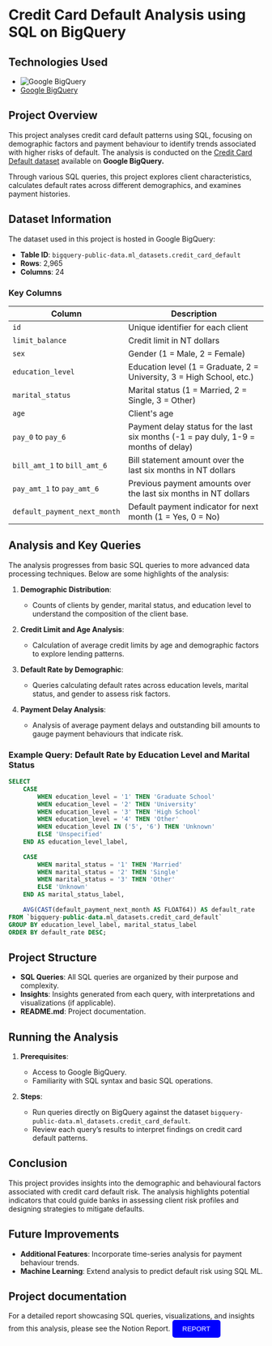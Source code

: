 # Credit Card Default Analysis using SQL on BigQuery

## Technologies Used
- ![Google BigQuery](https://img.shields.io/badge/Database-Google%20BigQuery-blue?logo=google-cloud&logoColor=white)
- [Google BigQuery](https://cloud.google.com/bigquery)


## Project Overview
This project analyses credit card default patterns using SQL, focusing on demographic factors and payment behaviour to identify trends associated with higher risks of default. The analysis is conducted on the [Credit Card Default dataset](https://console.cloud.google.com/marketplace/product/bigquery-public-data/ml_datasets) available on **Google BigQuery.**

Through various SQL queries, this project explores client characteristics, calculates default rates across different demographics, and examines payment histories.


## Dataset Information
The dataset used in this project is hosted in Google BigQuery:
- **Table ID**: `bigquery-public-data.ml_datasets.credit_card_default`
- **Rows**: 2,965
- **Columns**: 24

### Key Columns
| Column                     | Description                                                                                   |
|----------------------------|-----------------------------------------------------------------------------------------------|
| `id`                       | Unique identifier for each client                                                             |
| `limit_balance`            | Credit limit in NT dollars                                                                    |
| `sex`                      | Gender (1 = Male, 2 = Female)                                                                 |
| `education_level`          | Education level (1 = Graduate, 2 = University, 3 = High School, etc.)                        |
| `marital_status`           | Marital status (1 = Married, 2 = Single, 3 = Other)                                          |
| `age`                      | Client's age                                                                                  |
| `pay_0` to `pay_6`         | Payment delay status for the last six months (-1 = pay duly, 1-9 = months of delay)          |
| `bill_amt_1` to `bill_amt_6` | Bill statement amount over the last six months in NT dollars                             |
| `pay_amt_1` to `pay_amt_6` | Previous payment amounts over the last six months in NT dollars                              |
| `default_payment_next_month` | Default payment indicator for next month (1 = Yes, 0 = No)                               |

## Analysis and Key Queries
The analysis progresses from basic SQL queries to more advanced data processing techniques. Below are some highlights of the analysis:

1. **Demographic Distribution**:
   - Counts of clients by gender, marital status, and education level to understand the composition of the client base.
   
2. **Credit Limit and Age Analysis**:
   - Calculation of average credit limits by age and demographic factors to explore lending patterns.

3. **Default Rate by Demographic**:
   - Queries calculating default rates across education levels, marital status, and gender to assess risk factors.

4. **Payment Delay Analysis**:
   - Analysis of average payment delays and outstanding bill amounts to gauge payment behaviours that indicate risk.

### Example Query: Default Rate by Education Level and Marital Status
```sql
SELECT
    CASE 
        WHEN education_level = '1' THEN 'Graduate School'
        WHEN education_level = '2' THEN 'University'
        WHEN education_level = '3' THEN 'High School'
        WHEN education_level = '4' THEN 'Other'
        WHEN education_level IN ('5', '6') THEN 'Unknown'
        ELSE 'Unspecified'
    END AS education_level_label,
    
    CASE 
        WHEN marital_status = '1' THEN 'Married'
        WHEN marital_status = '2' THEN 'Single'
        WHEN marital_status = '3' THEN 'Other'
        ELSE 'Unknown'
    END AS marital_status_label,
    
    AVG(CAST(default_payment_next_month AS FLOAT64)) AS default_rate
FROM `bigquery-public-data.ml_datasets.credit_card_default`
GROUP BY education_level_label, marital_status_label
ORDER BY default_rate DESC;
```

## Project Structure
- **SQL Queries**: All SQL queries are organized by their purpose and complexity.
- **Insights**: Insights generated from each query, with interpretations and visualizations (if applicable).
- **README.md**: Project documentation.

## Running the Analysis
1. **Prerequisites**:
   - Access to Google BigQuery.
   - Familiarity with SQL syntax and basic SQL operations.

2. **Steps**:
   - Run queries directly on BigQuery against the dataset `bigquery-public-data.ml_datasets.credit_card_default`.
   - Review each query’s results to interpret findings on credit card default patterns.

## Conclusion
This project provides insights into the demographic and behavioural factors associated with credit card default risk. The analysis highlights potential indicators that could guide banks in assessing client risk profiles and designing strategies to mitigate defaults.

## Future Improvements
- **Additional Features**: Incorporate time-series analysis for payment behaviour trends.
- **Machine Learning**: Extend analysis to predict default risk using SQL ML.

## Project documentation
For a detailed report showcasing SQL queries, visualizations, 
and insights from this analysis, please see the Notion Report.
<a href="https://www.notion.so/SQL-CREDIT-RISK-ANALYSIS-14056e4be2ae80a5bd13c9274d93d529?pvs=4">
    <button style="background-color: blue; color: white; padding: 10px 20px; border: none; border-radius: 5px; cursor: pointer;">
        REPORT
    </button>
</a>

